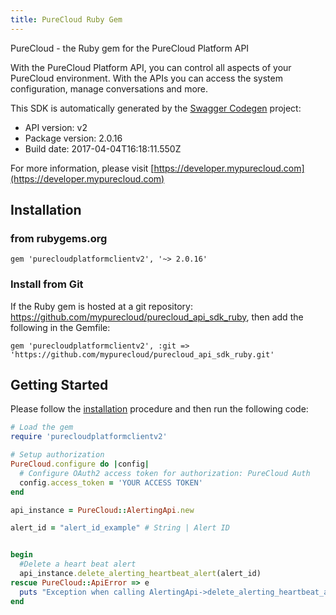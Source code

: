 ```yaml
---
title: PureCloud Ruby Gem
---
```


PureCloud - the Ruby gem for the PureCloud Platform API

With the PureCloud Platform API, you can control all aspects of your PureCloud environment. With the APIs you can access the system configuration, manage conversations and more.

This SDK is automatically generated by the [Swagger Codegen](https://github.com/swagger-api/swagger-codegen) project:

- API version: v2
- Package version: 2.0.16
- Build date: 2017-04-04T16:18:11.550Z

For more information, please visit [https://developer.mypurecloud.com](https://developer.mypurecloud.com)

## Installation

### from rubygems.org

    gem 'purecloudplatformclientv2', '~> 2.0.16'

### Install from Git

If the Ruby gem is hosted at a git repository: https://github.com/mypurecloud/purecloud_api_sdk_ruby, then add the following in the Gemfile:

    gem 'purecloudplatformclientv2', :git => 'https://github.com/mypurecloud/purecloud_api_sdk_ruby.git'


## Getting Started

Please follow the [installation](#installation) procedure and then run the following code:

~~~ruby
# Load the gem
require 'purecloudplatformclientv2'

# Setup authorization
PureCloud.configure do |config|
  # Configure OAuth2 access token for authorization: PureCloud Auth
  config.access_token = 'YOUR ACCESS TOKEN'
end

api_instance = PureCloud::AlertingApi.new

alert_id = "alert_id_example" # String | Alert ID


begin
  #Delete a heart beat alert
  api_instance.delete_alerting_heartbeat_alert(alert_id)
rescue PureCloud::ApiError => e
  puts "Exception when calling AlertingApi->delete_alerting_heartbeat_alert: #{e}"
end

~~~

